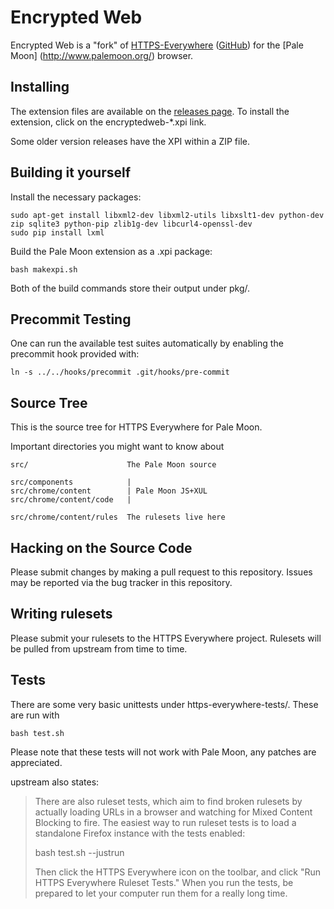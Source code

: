# Encrypted Web

Encrypted Web is a "fork" of [HTTPS-Everywhere](https://eff.org/https-everywhere) ([GitHub](https://github.com/EFForg/https-everywhere/)) for the [Pale Moon] (http://www.palemoon.org/) browser.

## Installing

The extension files are available on the [releases page](https://github.com/squarefractal/encryptedweb/releases). To install the extension, click on the encryptedweb-*.xpi link.

Some older version releases have the XPI within a ZIP file.

## Building it yourself

Install the necessary packages:

    sudo apt-get install libxml2-dev libxml2-utils libxslt1-dev python-dev zip sqlite3 python-pip zlib1g-dev libcurl4-openssl-dev
	sudo pip install lxml

Build the Pale Moon extension as a .xpi package:

    bash makexpi.sh

Both of the build commands store their output under pkg/.

## Precommit Testing

One can run the available test suites automatically by enabling the precommit
hook provided with:

    ln -s ../../hooks/precommit .git/hooks/pre-commit

## Source Tree

This is the source tree for HTTPS Everywhere for Pale Moon.

Important directories you might want to know about

    src/                      The Pale Moon source

    src/components            |
    src/chrome/content        | Pale Moon JS+XUL
    src/chrome/content/code   |

    src/chrome/content/rules  The rulesets live here

## Hacking on the Source Code

Please submit changes by making a pull request to this repository. Issues may be reported via the bug tracker in this repository.

## Writing rulesets

Please submit your rulesets to the HTTPS Everywhere project. Rulesets will be pulled from upstream from time to time.

## Tests

There are some very basic unittests under https-everywhere-tests/. These are run with

    bash test.sh

Please note that these tests will not work with Pale Moon, any patches are appreciated.

upstream also states:

>There are also ruleset tests, which aim to find broken rulesets by actually loading URLs in a browser and watching for Mixed Content Blocking to fire.
>The easiest way to run ruleset tests is to load a standalone Firefox instance with the tests enabled:
>
>    bash test.sh --justrun
>
>Then click the HTTPS Everywhere icon on the toolbar, and click "Run HTTPS
>Everywhere Ruleset Tests." When you run the tests, be prepared to let your
>computer run them for a really long time.
